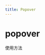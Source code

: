 ```yaml
---
title: Popover
---
```

# popover

使用方法
<ClientOnly>
<popover-demo></popover-demo>
<popover-demo2></popover-demo2>
</ClientOnly>
